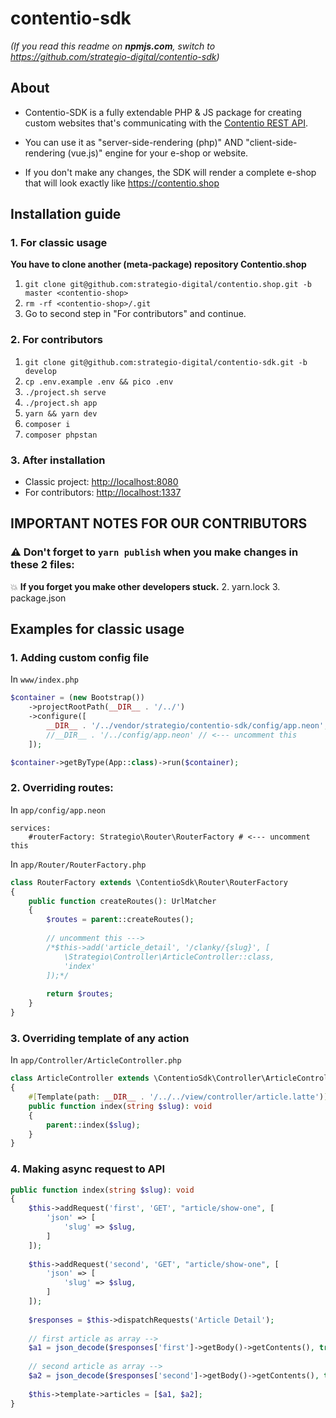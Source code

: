 # contentio-sdk

_(If you read this readme on **npmjs.com**, switch to https://github.com/strategio-digital/contentio-sdk)_

## About
- Contentio-SDK is a fully extendable PHP & JS package for creating custom websites that's communicating with the
[Contentio REST API](https://github.com/strategio-digital/contentio.app).

- You can use it as "server-side-rendering (php)" AND "client-side-rendering (vue.js)" engine for your e-shop or website.

- If you don't make any changes, the SDK will render a complete e-shop that will look exactly like https://contentio.shop

## Installation guide

### 1. For classic usage
**You have to clone another (meta-package) repository Contentio.shop**

1. `git clone git@github.com:strategio-digital/contentio.shop.git -b master <contentio-shop>`
2. `rm -rf <contentio-shop>/.git`
3. Go to second step in "For contributors" and continue.

### 2. For contributors
1. `git clone git@github.com:strategio-digital/contentio-sdk.git -b develop`
2. `cp .env.example .env && pico .env`
3. `./project.sh serve`
4. `./project.sh app`
5. `yarn && yarn dev`
6. `composer i`
7. `composer phpstan`

### 3. After installation
- Classic project: [http://localhost:8080](http://localhost:8080)
- For contributors: [http://localhost:1337](http://localhost:1337)

## IMPORTANT NOTES FOR OUR CONTRIBUTORS

### ⚠️ Don't forget to `yarn publish` when you make changes in these 2 files:
💥 **If you forget you make other developers stuck.**
2. yarn.lock
3. package.json


## Examples for classic usage

### 1. Adding custom config file
In `www/index.php`
```php
$container = (new Bootstrap())
    ->projectRootPath(__DIR__ . '/../')
    ->configure([
        __DIR__ . '/../vendor/strategio/contentio-sdk/config/app.neon',
        //__DIR__ . '/../config/app.neon' // <--- uncomment this
    ]);

$container->getByType(App::class)->run($container);
```

### 2. Overriding routes:

In `app/config/app.neon`
```neon
services:
    #routerFactory: Strategio\Router\RouterFactory # <--- uncomment this
```

In `app/Router/RouterFactory.php`
```php
class RouterFactory extends \ContentioSdk\Router\RouterFactory
{
    public function createRoutes(): UrlMatcher
    {
        $routes = parent::createRoutes();
       
        // uncomment this --->
        /*$this->add('article_detail', '/clanky/{slug}', [
            \Strategio\Controller\ArticleController::class, 
            'index'
        ]);*/ 
        
        return $routes;
    }
}
```

### 3. Overriding template of any action
In `app/Controller/ArticleController.php`
```php
class ArticleController extends \ContentioSdk\Controller\ArticleController
{
    #[Template(path: __DIR__ . '/../../view/controller/article.latte')]
    public function index(string $slug): void
    {
        parent::index($slug);
    }
}
```

### 4. Making async request to API
```php
public function index(string $slug): void
{
    $this->addRequest('first', 'GET', "article/show-one", [
        'json' => [
            'slug' => $slug,
        ]
    ]);
    
    $this->addRequest('second', 'GET', "article/show-one", [
        'json' => [
            'slug' => $slug,
        ]
    ]);
    
    $responses = $this->dispatchRequests('Article Detail');
    
    // first article as array -->
    $a1 = json_decode($responses['first']->getBody()->getContents(), true);
    
    // second article as array -->
    $a2 = json_decode($responses['second']->getBody()->getContents(), true);
    
    $this->template->articles = [$a1, $a2];
}
```
